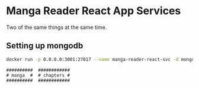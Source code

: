 # Manga Reader React App Services

Two of the same things at the same time.

## Setting up mongodb

```sh
docker run -p 0.0.0.0:3001:27017 --name manga-reader-react-svc -d mongo:4.2.6
```

```ascii
##########  ############
# manga  #	# chapters #
##########  ############
```
